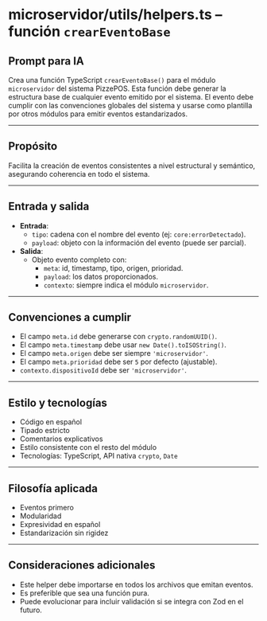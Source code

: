 # microservidor/utils/helpers.ts – función `crearEventoBase`

## Prompt para IA
Crea una función TypeScript `crearEventoBase()` para el módulo `microservidor` del sistema PizzePOS. Esta función debe generar la estructura base de cualquier evento emitido por el sistema. El evento debe cumplir con las convenciones globales del sistema y usarse como plantilla por otros módulos para emitir eventos estandarizados.

---

## Propósito
Facilita la creación de eventos consistentes a nivel estructural y semántico, asegurando coherencia en todo el sistema.

---

## Entrada y salida
- **Entrada**:
  - `tipo`: cadena con el nombre del evento (ej: `core:errorDetectado`).
  - `payload`: objeto con la información del evento (puede ser parcial).
- **Salida**:
  - Objeto evento completo con:
    - `meta`: id, timestamp, tipo, origen, prioridad.
    - `payload`: los datos proporcionados.
    - `contexto`: siempre indica el módulo `microservidor`.

---

## Convenciones a cumplir
- El campo `meta.id` debe generarse con `crypto.randomUUID()`.
- El campo `meta.timestamp` debe usar `new Date().toISOString()`.
- El campo `meta.origen` debe ser siempre `'microservidor'`.
- El campo `meta.prioridad` debe ser `5` por defecto (ajustable).
- `contexto.dispositivoId` debe ser `'microservidor'`.

---

## Estilo y tecnologías
- Código en español
- Tipado estricto
- Comentarios explicativos
- Estilo consistente con el resto del módulo
- Tecnologías: TypeScript, API nativa `crypto`, `Date`

---

## Filosofía aplicada
- Eventos primero
- Modularidad
- Expresividad en español
- Estandarización sin rigidez

---

## Consideraciones adicionales
- Este helper debe importarse en todos los archivos que emitan eventos.
- Es preferible que sea una función pura.
- Puede evolucionar para incluir validación si se integra con Zod en el futuro.

